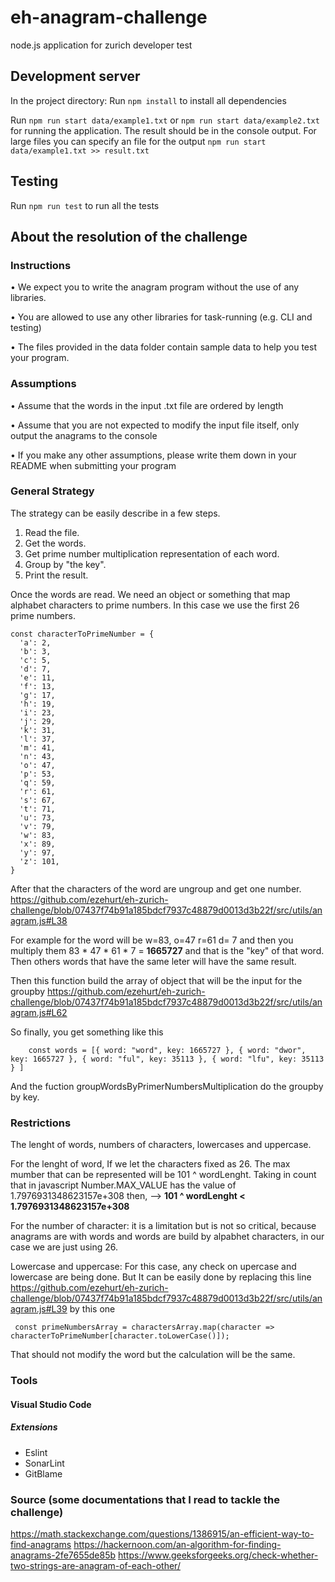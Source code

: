 # eh-anagram-challenge
node.js application for zurich developer test

## Development server
In the project directory: 
Run `npm install` to install all dependencies

Run `npm run start data/example1.txt` or `npm run start data/example2.txt` for running the application. The result should be in the console output. For large files you can specify an file for the output `npm run start data/example1.txt >> result.txt`

## Testing
Run `npm run test` to run all the tests
 
## About the resolution of the challenge

### Instructions 
• We expect you to write the anagram program without the use of any libraries.

• You are allowed to use any other libraries for task-running (e.g. CLI and testing)

• The files provided in the data folder contain sample data to help you test your program.

### Assumptions 
• Assume that the words in the input .txt file are ordered by length

• Assume that you are not expected to modify the input file itself, only output the 
anagrams to the console

• If you make any other assumptions, please write them down in your README when 
submitting your program

### General Strategy 
The strategy can be easily describe in a few steps.
1. Read the file.
2. Get the words.
3. Get prime number multiplication representation of each word.
4. Group by "the key".
5. Print the result.

Once the words are read. We need an object or something that map alphabet characters to prime numbers. In this case we use the first 26 prime numbers.
```
const characterToPrimeNumber = {
  'a': 2,
  'b': 3,
  'c': 5,
  'd': 7,
  'e': 11,
  'f': 13,
  'g': 17,
  'h': 19,
  'i': 23,
  'j': 29,
  'k': 31,
  'l': 37,
  'm': 41,
  'n': 43,
  'o': 47,
  'p': 53,
  'q': 59,
  'r': 61,
  's': 67,
  't': 71,
  'u': 73,
  'v': 79,
  'w': 83,
  'x': 89,
  'y': 97,
  'z': 101,
}
```
After that the characters of the word are ungroup and get one number.
https://github.com/ezehurt/eh-zurich-challenge/blob/07437f74b91a185bdcf7937c48879d0013d3b22f/src/utils/anagram.js#L38

For example for the word will be  w=83, o=47 r=61 d= 7 and then you multiply them 83 * 47 * 61 * 7 = **1665727** and that is the "key" of that word.
Then others words that have the same leter will have the same result.

Then this function build the array of object that will be the input for the groupby
https://github.com/ezehurt/eh-zurich-challenge/blob/07437f74b91a185bdcf7937c48879d0013d3b22f/src/utils/anagram.js#L62

So finally, you get something like this
```
    const words = [{ word: "word", key: 1665727 }, { word: "dwor", key: 1665727 }, { word: "ful", key: 35113 }, { word: "lfu", key: 35113 } ]
```

And the fuction groupWordsByPrimerNumbersMultiplication do the groupby by key. 


### Restrictions
The lenght of words, numbers of characters, lowercases and uppercase. 

For the lenght of word, If we let the characters fixed as 26. The max mumber that can be represented will be 101 ^ wordLenght. Taking in count that in javascript Number.MAX_VALUE has the value of 1.7976931348623157e+308 then, --> **101 ^ wordLenght < 1.7976931348623157e+308**

For the number of character: it is a limitation but is not so critical, because anagrams are with words and words are build by alpabhet characters, in our case we are just using 26.

Lowercase and uppercase: For this case, any check on upercase and lowercase are being done. But It can be easily done by replacing this line https://github.com/ezehurt/eh-zurich-challenge/blob/07437f74b91a185bdcf7937c48879d0013d3b22f/src/utils/anagram.js#L39
by this one
```
 const primeNumbersArray = charactersArray.map(character => characterToPrimeNumber[character.toLowerCase()]);
``` 
That should not modify the word but the calculation will be the same.



### Tools
#### Visual Studio Code
##### Extensions
 - Eslint
 - SonarLint
 - GitBlame

### Source (some documentations that I read to tackle the challenge)

https://math.stackexchange.com/questions/1386915/an-efficient-way-to-find-anagrams
https://hackernoon.com/an-algorithm-for-finding-anagrams-2fe7655de85b
https://www.geeksforgeeks.org/check-whether-two-strings-are-anagram-of-each-other/

